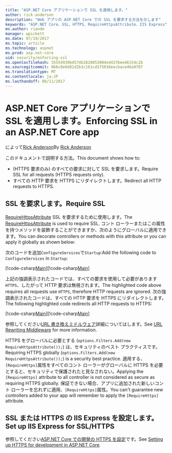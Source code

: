 ```yaml
---
title: "ASP.NET Core アプリケーションで SSL を適用します。"
author: rick-anderson
description: "Web アプリの ASP.NET Core での SSL を要求する方法を示します"
keywords: "ASP.NET Core、SSL、HTTPS、RequireHttpsAttribute、IIS Express"
ms.author: riande
manager: wpickett
ms.date: 07/19/2017
ms.topic: article
ms.technology: aspnet
ms.prod: asp.net-core
uid: security/enforcing-ssl
ms.openlocfilehash: 35554939bd574b2826053004ed437bee46154c2b
ms.sourcegitcommit: 0b6c8e6d81d2b3c161cd375036eecbace46a9707
ms.translationtype: MT
ms.contentlocale: ja-JP
ms.lasthandoff: 08/11/2017
---
```

# <a name="enforcing-ssl-in-an-aspnet-core-app"></a><span data-ttu-id="d646b-104">ASP.NET Core アプリケーションで SSL を適用します。</span><span class="sxs-lookup"><span data-stu-id="d646b-104">Enforcing SSL in an ASP.NET Core app</span></span>

<span data-ttu-id="d646b-105">によって[Rick Anderson](https://twitter.com/RickAndMSFT)</span><span class="sxs-lookup"><span data-stu-id="d646b-105">By [Rick Anderson](https://twitter.com/RickAndMSFT)</span></span>

<span data-ttu-id="d646b-106">このドキュメントで説明する方法。</span><span class="sxs-lookup"><span data-stu-id="d646b-106">This document shows how to:</span></span>

- <span data-ttu-id="d646b-107">(HTTPS 要求のみ) のすべての要求に対して SSL を要求します。</span><span class="sxs-lookup"><span data-stu-id="d646b-107">Require SSL for all requests (HTTPS requests only).</span></span>
- <span data-ttu-id="d646b-108">すべての HTTP 要求を HTTPS にリダイレクトします。</span><span class="sxs-lookup"><span data-stu-id="d646b-108">Redirect all HTTP requests to HTTPS.</span></span>

## <a name="require-ssl"></a><span data-ttu-id="d646b-109">SSL を要求します。</span><span class="sxs-lookup"><span data-stu-id="d646b-109">Require SSL</span></span>

<span data-ttu-id="d646b-110">[RequireHttpsAttribute](https://docs.microsoft.com/aspnet/core/api/microsoft.aspnetcore.mvc.requirehttpsattribute) SSL を要求するために使用します。</span><span class="sxs-lookup"><span data-stu-id="d646b-110">The [RequireHttpsAttribute](https://docs.microsoft.com/aspnet/core/api/microsoft.aspnetcore.mvc.requirehttpsattribute) is used to require SSL.</span></span> <span data-ttu-id="d646b-111">コント ローラーまたはこの属性を持つメソッドを装飾することができますか、次のようにグローバルに適用できます。</span><span class="sxs-lookup"><span data-stu-id="d646b-111">You can decorate controllers or methods with this attribute or you can apply it globally as shown below:</span></span>

<span data-ttu-id="d646b-112">次のコードを追加`ConfigureServices`で`Startup`:</span><span class="sxs-lookup"><span data-stu-id="d646b-112">Add the following code to `ConfigureServices` in `Startup`:</span></span>

<span data-ttu-id="d646b-113">[!code-csharp[Main](authentication/accconfirm/sample/WebApp1/Startup.cs?name=snippet2&highlight=4-)]</span><span class="sxs-lookup"><span data-stu-id="d646b-113">[!code-csharp[Main](authentication/accconfirm/sample/WebApp1/Startup.cs?name=snippet2&highlight=4-)]</span></span>

<span data-ttu-id="d646b-114">上記の強調表示されたコードでは、すべての要求を使用して必要があります`HTTPS`、したがって HTTP 要求は無視されます。</span><span class="sxs-lookup"><span data-stu-id="d646b-114">The highlighted code above requires all requests use `HTTPS`, therefore HTTP requests are ignored.</span></span> <span data-ttu-id="d646b-115">次の強調表示されたコードは、すべての HTTP 要求を HTTPS にリダイレクトします。</span><span class="sxs-lookup"><span data-stu-id="d646b-115">The following highlighted code redirects all HTTP requests to HTTPS:</span></span>

<span data-ttu-id="d646b-116">[!code-csharp[Main](authentication/accconfirm/sample/WebApp1/Startup.cs?name=snippet_AddRedirectToHttps&highlight=7-)]</span><span class="sxs-lookup"><span data-stu-id="d646b-116">[!code-csharp[Main](authentication/accconfirm/sample/WebApp1/Startup.cs?name=snippet_AddRedirectToHttps&highlight=7-)]</span></span>

<span data-ttu-id="d646b-117">参照してください[URL 書き換えミドルウェア](xref:fundamentals/url-rewriting)詳細についてはします。</span><span class="sxs-lookup"><span data-stu-id="d646b-117">See [URL Rewriting Middleware](xref:fundamentals/url-rewriting) for more information.</span></span>

<span data-ttu-id="d646b-118">HTTPS をグローバルに必要とする (`options.Filters.Add(new RequireHttpsAttribute());`) は、セキュリティのベスト プラクティスです。</span><span class="sxs-lookup"><span data-stu-id="d646b-118">Requiring HTTPS globally (`options.Filters.Add(new RequireHttpsAttribute());`) is a security best practice.</span></span> <span data-ttu-id="d646b-119">適用する、`[RequireHttps]`属性をすべてのコント ローラーがグローバルに HTTPS を必要とすると、セキュリティで保護されたと見なされない。</span><span class="sxs-lookup"><span data-stu-id="d646b-119">Applying the `[RequireHttps]` attribute to all controller is not considered as secure as requiring HTTPS globally.</span></span> <span data-ttu-id="d646b-120">保証できない場合、アプリに追加された新しいコント ローラーを忘れずに適用、`[RequireHttps]`属性。</span><span class="sxs-lookup"><span data-stu-id="d646b-120">You can't guarantee new controllers added to your app will remember to apply the `[RequireHttps]` attribute.</span></span>

## <a name="set-up-iis-express-for-sslhttps"></a><span data-ttu-id="d646b-121">SSL または HTTPS の IIS Express を設定します。</span><span class="sxs-lookup"><span data-stu-id="d646b-121">Set up IIS Express for SSL/HTTPS</span></span>

<span data-ttu-id="d646b-122">参照してください[ASP.NET Core での開発の HTTPS を設定](xref:security/https#iisxpress)です。</span><span class="sxs-lookup"><span data-stu-id="d646b-122">See [Setting up HTTPS for development in ASP.NET Core](xref:security/https#iisxpress).</span></span>
